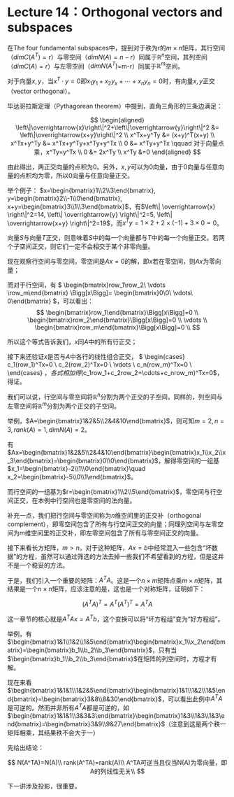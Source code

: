 
# Lecture 14：Orthogonal vectors and subspaces

在The four fundamental subspaces中，提到对于秩为r的$m \times n$矩阵，其行空间（$dim C(A^T)=r$）与零空间（$dim N(A)=n-r$）同属于$\mathbb{R}^n$空间，其列空间（$dim C(A)=r$）与左零空间（$dim N(A^T)$=m-r）同属于$\mathbb{R}^m$空间。

对于向量$x, y$，当$x^T \cdot y=0$即$x_1y_1+x_2y_x+\cdots+x_ny_n=0$时，有向量$x, y$正交（vector orthogonal）。

毕达哥拉斯定理（Pythagorean theorem）中提到，直角三角形的三条边满足：

$$
\begin{aligned}
\left\|\overrightarrow{x}\right\|^2+\left\|\overrightarrow{y}\right\|^2 &= \left\|\overrightarrow{x+y}\right\|^2 \\
x^Tx+y^Ty &= (x+y)^T(x+y) \\ 
x^Tx+y^Ty &= x^Tx+y^Ty+x^Ty+y^Tx \\
0 &= x^Ty+y^Tx \qquad 对于向量点乘，x^Ty=y^Tx \\
0 &= 2x^Ty \\
x^Ty &=0
\end{aligned}
$$

由此得出，两正交向量的点积为$0$。另外，$x, y$可以为$0$向量，由于$0$向量与任意向量的点积均为零，所以$0$向量与任意向量正交。

举个例子：
$x=\begin{bmatrix}1\\2\\3\end{bmatrix}, y=\begin{bmatrix}2\\-1\\0\end{bmatrix}, x+y=\begin{bmatrix}3\\1\\3\end{bmatrix}$，有$\left\| \overrightarrow{x} \right\|^2=14, \left\| \overrightarrow{y} \right\|^2=5, \left\| \overrightarrow{x+y} \right\|^2=19$，而$x^Ty=1\times2+2\times (-1)+3\times0=0$。

向量$S$与向量$T$正交，则意味着$S$中的每一个向量都与$T$中的每一个向量正交。若两个子空间正交，则它们一定不会相交于某个非零向量。

现在观察行空间与零空间，零空间是$Ax=0$的解，即$x$若在零空间，则$Ax$为零向量；

而对于行空间，有 $
\begin{bmatrix}row_1\\row_2\\ \vdots \\row_m\end{bmatrix}
\Bigg[x\Bigg]=
\begin{bmatrix}0\\0\\ \vdots\\ 0\end{bmatrix}
$，可以看出：
$$
\begin{bmatrix}row_1\end{bmatrix}\Bigg[x\Bigg]=0 \\
\begin{bmatrix}row_2\end{bmatrix}\Bigg[x\Bigg]=0 \\
\vdots \\
\begin{bmatrix}row_m\end{bmatrix}\Bigg[x\Bigg]=0 \\
$$

所以这个等式告诉我们，$x$同$A$中的所有行正交；

接下来还验证$x$是否与$A$中各行的线性组合正交，
$
\begin{cases}
c_1(row_1)^Tx=0 \\
c_2(row_2)^Tx=0 \\
\vdots \\
c_n(row_m)^Tx=0 \\
\end{cases}
$，各式相加得$(c_1row_1+c_2row_2+\cdots+c_nrow_m)^Tx=0$，得证。

我们可以说，行空间与零空间将$\mathbb{R}^n$分割为两个正交的子空间，同样的，列空间与左零空间将$\mathbb{R}^m$分割为两个正交的子空间。

举例，$A=\begin{bmatrix}1&2&5\\2&4&10\end{bmatrix}$，则可知$m=2, n=3, rank(A)=1, dim N(A)=2$。

有$Ax=\begin{bmatrix}1&2&5\\2&4&10\end{bmatrix}\begin{bmatrix}x_1\\x_2\\x_3\end{bmatrix}=\begin{bmatrix}0\\0\end{bmatrix}$，解得零空间的一组基$x_1=\begin{bmatrix}-2\\1\\0\end{bmatrix}\quad x_2=\begin{bmatrix}-5\\0\\1\end{bmatrix}$。

而行空间的一组基为$r=\begin{bmatrix}1\\2\\5\end{bmatrix}$，零空间与行空间正交，在本例中行空间也是零空间的法向量。

补充一点，我们把行空间与零空间称为$n$维空间里的正交补（orthogonal complement），即零空间包含了所有与行空间正交的向量；同理列空间与左零空间为$m$维空间里的正交补，即左零空间包含了所有与零空间正交的向量。

接下来看长方矩阵，$m>n$。对于这种矩阵，$Ax=b$中经常混入一些包含“坏数据”的方程，虽然可以通过筛选的方法去掉一些我们不希望看到的方程，但是这并不是一个稳妥的方法。

于是，我们引入一个重要的矩阵：$A^TA$。这是一个$n \times m$矩阵点乘$m \times n$矩阵，其结果是一个$n \times n$矩阵，应该注意的是，这也是一个对称矩阵，证明如下：

$$
(A^TA)^T=A^T(A^T)^T=A^TA
$$

这一章节的核心就是$A^TAx=A^Tb$，这个变换可以将“坏方程组”变为“好方程组”。

举例，有$\begin{bmatrix}1&1\\1&2\\1&5\end{bmatrix}\begin{bmatrix}x_1\\x_2\end{bmatrix}=\begin{bmatrix}b_1\\b_2\\b_3\end{bmatrix}$，只有当$\begin{bmatrix}b_1\\b_2\\b_3\end{bmatrix}$在矩阵的列空间时，方程才有解。

现在来看$\begin{bmatrix}1&1&1\\1&2&5\end{bmatrix}\begin{bmatrix}1&1\\1&2\\1&5\end{bmatrix}=\begin{bmatrix}3&8\\8&30\end{bmatrix}$，可以看出此例中$A^TA$是可逆的。然而并非所有$A^TA$都是可逆的，如$\begin{bmatrix}1&1&1\\3&3&3\end{bmatrix}\begin{bmatrix}1&3\\1&3\\1&3\end{bmatrix}=\begin{bmatrix}3&9\\9&27\end{bmatrix}$（注意到这是两个秩一矩阵相乘，其结果秩不会大于一）

先给出结论：

$$
N(A^TA)=N(A)\\
rank(A^TA)=rank(A)\\
A^TA可逆当且仅当N(A)为零向量，即A的列线性无关\\
$$

下一讲涉及投影，很重要。
